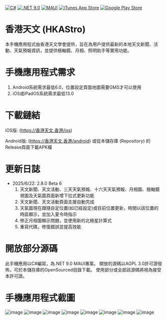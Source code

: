 [![C#](https://custom-icon-badges.demolab.com/badge/C%23-%23239120.svg?logo=cshrp&style=flat)](#) [![.NET 9.0](https://img.shields.io/badge/.NET%209.0-blue?style=flat&logo=dotnet)](#) [![MAUI](https://img.shields.io/badge/MAUI-purple?style=flat&logo=dotnet)](#) [![iTunes App Store](https://img.shields.io/itunes/v/526273487?style=flat&color=silver)](https://hkastro.hk/ios) [![Google Play Store](https://img.shields.io/endpoint?url=https%3A%2F%2Fplay.cuzi.workers.dev%2Fplay%3Fi%3Dcom.hkas.AstroApp%26gl%3DHK%26hl%3Den%26l%3DGoogle%2520Play%2520Store%26m%3D%24version)](https://hkastro.hk/android)

# 香港天文 (HKAStro)
本手機應用程式由香港天文學會提供，旨在為用戶提供最新的本地天文新聞、活動、天氣預報資訊，並提供極軸鏡、月相、照明助手等實用功能。

# 手機應用程式需求
1. Android系統需求最低6.0，位置設定頁面地圖需要GMS才可以使用
2. iOS或iPadOS系統需求最低13.0

# 下載鏈結
iOS版: (https://香港天文.香港/ios)

Android版: (https://香港天文.香港/android) 或從本儲存庫 (Repository) 的Release頁面下載APK檔

# 更新日誌
- 2025/6/22: 2.8.0 Beta 6
  1. 天文新聞、天文活動、三天天氣預報、十六天天氣預報、月相圖、極軸鏡視圖及天氣圖頁面新增下拉式更新功能
  2. 天文新聞、天文活動頁面支援自動完成
  3. 天氣圖現在跟隨自定位置(如已經設定)或目前位置更新，時間以該位置的時區顯示，並加入夏令時指示
  4. 修正月相圖顯示問題，並使用新的北極星計算式
  5. 重寫代碼，修復錯誤並提高效能

# 開放部分源碼
此手機應用以C#編寫，為.NET 9.0 MAUI專案。
開放的源碼以AGPL 3.0許可證發佈，可於本儲存庫的OpenSourced目錄下載。
使用部分或全部該源碼將視為接受本許可證。

# 手機應用程式截圖 
![image](screenshots/iOS/IMG_4191.PNG) ![image](screenshots/iOS/IMG_4171.PNG) 
![image](screenshots/iOS/IMG_4172.PNG) ![image](screenshots/iOS/IMG_4174.PNG) 
![image](screenshots/iOS/IMG_4177.PNG) ![image](screenshots/iOS/IMG_4178.PNG) 
![image](screenshots/iOS/IMG_4181.PNG) ![image](screenshots/iOS/IMG_4197.PNG)
